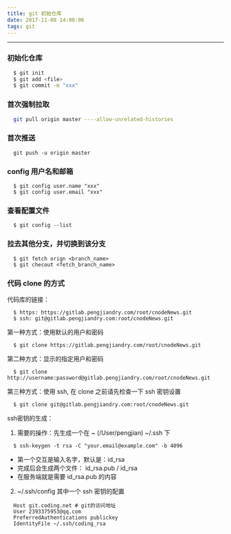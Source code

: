 ```yaml
---
title: git 初始仓库
date: 2017-11-08 14:00:06
tags: git
---
```

-----
### 初始化仓库

```sh
  $ git init
  $ git add <file>
  $ git commit -m "xxx"
```
### 首次强制拉取

```sh
  git pull origin master ----allow-unrelated-histories
```

### 首次推送
```
  git push -u origin master
```

### config 用户名和邮箱

```
  $ git config user.name "xxx"
  $ git config user.email "xxx"
```
### 查看配置文件

```
  $ git config --list
```
### 拉去其他分支，并切换到该分支

```
  $ git fetch orign <branch_name>
  $ git checout <fetch_branch_name>
```

### 代码 clone 的方式
  代码库的链接：

```
  $ https: https://gitlab.pengjiandry.com/root/cnodeNews.git
  $ ssh: git@gitlab.pengjiandry.com:root/cnodeNews.git
```

  第一种方式：使用默认的用户和密码

```
  $ git clone https://gitlab.pengjiandry.com/root/cnodeNews.git
```

第二种方式：显示的指定用户和密码

```
  $ git clone http://username:password@gitlab.pengjiandry.com/root/cnodeNews.git
```

第三种方式：使用 ssh, 在 clone 之前请先检查一下 ssh 密钥设置

```
  $ git clone git@gitlab.pengjiandry.com:root/cnodeNews.git
```
  ssh密钥的生成：

  1. 需要的操作：先生成一个在 ~ (/User/pengjian) ~/.ssh 下

```
  $ ssh-keygen -t rsa -C "your.email@example.com" -b 4096
```

  * 第一个交互是输入名字，默认是：id_rsa
  * 完成后会生成两个文件： id_rsa.pub / id_rsa
  * 在服务端就是需要 id_rsa.pub 的内容

  2. ~/.ssh/config 其中一个 ssh 密钥的配置

```
  Host git.coding.net # git的访问地址
  User 2393375953@qq.com
  PreferredAuthentications publickey
  IdentityFile ~/.ssh/coding_rsa
```

